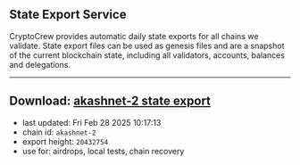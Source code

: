 ## State Export Service
CryptoCrew provides automatic daily state exports for all chains we validate. State export files can be used as genesis files and are a snapshot of the current blockchain state, including all validators, accounts, balances and delegations.

---
**Download: [akashnet-2 state export](https://dl-eu2.ccvalidators.com/SERVICE/akash/akashnet-2_export_20432754.json)**
---

- last updated: Fri Feb 28 2025 10:17:13
- chain id: `akashnet-2`
- export height: `20432754`
- use for: airdrops, local tests, chain recovery

